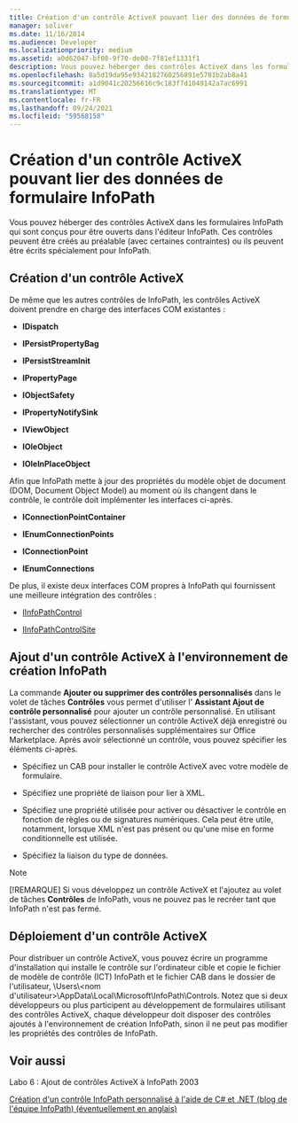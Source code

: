 ```yaml
---
title: Création d'un contrôle ActiveX pouvant lier des données de formulaire InfoPath
manager: soliver
ms.date: 11/16/2014
ms.audience: Developer
ms.localizationpriority: medium
ms.assetid: a0d62047-bf08-9f70-de00-7f81ef1331f1
description: Vous pouvez héberger des contrôles ActiveX dans les formulaires InfoPath qui sont conçus pour être ouverts dans l'éditeur InfoPath. Ces contrôles peuvent être créés au préalable (avec certaines contraintes) ou ils peuvent être écrits spécialement pour InfoPath.
ms.openlocfilehash: 8a5d19da95e9342182760256891e5701b2ab8a41
ms.sourcegitcommit: a1d9041c20256616c9c183f7d1049142a7ac6991
ms.translationtype: MT
ms.contentlocale: fr-FR
ms.lasthandoff: 09/24/2021
ms.locfileid: "59568158"
---
```

# <a name="create-an-activex-control-that-can-bind-to-infopath-form-data"></a>Création d'un contrôle ActiveX pouvant lier des données de formulaire InfoPath

Vous pouvez héberger des contrôles ActiveX dans les formulaires InfoPath qui sont conçus pour être ouverts dans l'éditeur InfoPath. Ces contrôles peuvent être créés au préalable (avec certaines contraintes) ou ils peuvent être écrits spécialement pour InfoPath.
  
## <a name="write-an-activex-control"></a>Création d'un contrôle ActiveX

De même que les autres contrôles de InfoPath, les contrôles ActiveX doivent prendre en charge des interfaces COM existantes :
  
- **IDispatch**
    
- **IPersistPropertyBag**
    
- **IPersistStreamInit**
    
- **IPropertyPage**
    
- **IObjectSafety**
    
- **IPropertyNotifySink**
    
- **IViewObject**
    
- **IOleObject**
    
- **IOleInPlaceObject**
    
Afin que InfoPath mette à jour des propriétés du modèle objet de document (DOM, Document Object Model) au moment où ils changent dans le contrôle, le contrôle doit implémenter les interfaces ci-après.
  
- **IConnectionPointContainer**
    
- **IEnumConnectionPoints**
    
- **IConnectionPoint**
    
- **IEnumConnections**
    
De plus, il existe deux interfaces COM propres à InfoPath qui fournissent une meilleure intégration des contrôles :
  
- [IInfoPathControl](https://msdn.microsoft.com/library/bb264625.aspx)
    
- [IInfoPathControlSite](https://msdn.microsoft.com/library/bb264627.aspx)
    
## <a name="add-an-activex-control-to-the-infopath-design-environment"></a>Ajout d'un contrôle ActiveX à l'environnement de création InfoPath 

La commande **Ajouter ou supprimer des contrôles personnalisés** dans le volet de tâches **Contrôles** vous permet d'utiliser l' **Assistant Ajout de contrôle personnalisé** pour ajouter un contrôle personnalisé. En utilisant l'assistant, vous pouvez sélectionner un contrôle ActiveX déjà enregistré ou rechercher des contrôles personnalisés supplémentaires sur Office Marketplace. Après avoir sélectionné un contrôle, vous pouvez spécifier les éléments ci-après. 
  
- Spécifiez un CAB pour installer le contrôle ActiveX avec votre modèle de formulaire.
    
- Spécifiez une propriété de liaison pour lier à XML.
    
- Spécifiez une propriété utilisée pour activer ou désactiver le contrôle en fonction de règles ou de signatures numériques. Cela peut être utile, notamment, lorsque XML n'est pas présent ou qu'une mise en forme conditionnelle est utilisée.
    
- Spécifiez la liaison du type de données.
    
> [!NOTE]
> [!REMARQUE] Si vous développez un contrôle ActiveX et l'ajoutez au volet de tâches **Contrôles** de InfoPath, vous ne pouvez pas le recréer tant que InfoPath n'est pas fermé. 
  
## <a name="deploy-an-activex-control"></a>Déploiement d'un contrôle ActiveX

Pour distribuer un contrôle ActiveX, vous pouvez écrire un programme d'installation qui installe le contrôle sur l'ordinateur cible et copie le fichier de modèle de contrôle (ICT) InfoPath et le fichier CAB dans le dossier de l'utilisateur, \Users\\<nom d'utilisateur\>\AppData\Local\Microsoft\InfoPath\Controls. Notez que si deux développeurs ou plus participent au développement de formulaires utilisant des contrôles ActiveX, chaque développeur doit disposer des contrôles ajoutés à l'environnement de création InfoPath, sinon il ne peut pas modifier les propriétés des contrôles de InfoPath.
  
## <a name="see-also"></a>Voir aussi

Labo 6 : Ajout de contrôles ActiveX à InfoPath 2003
  
[Création d'un contrôle InfoPath personnalisé à l'aide de C# et .NET (blog de l'équipe InfoPath) (éventuellement en anglais)](https://blogs.msdn.microsoft.com/infopath/2005/04/15/creating-an-infopath-custom-control-using-c-and-net/)

